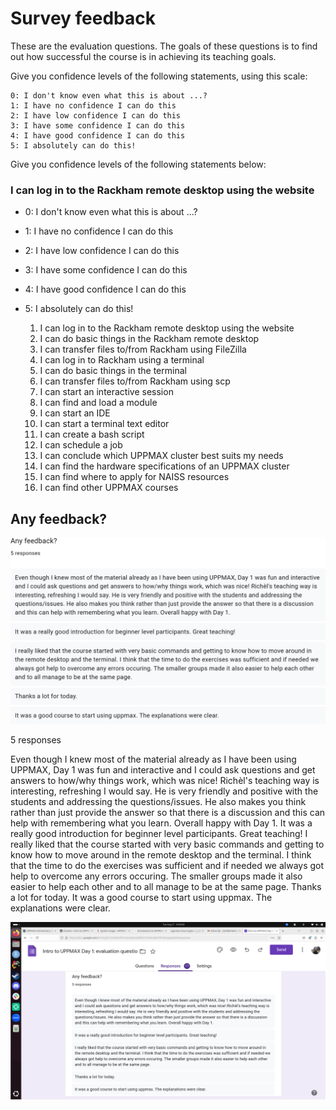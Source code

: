# Survey feedback

These are the evaluation questions. The goals of these questions is to find out how successful the course is in achieving its teaching goals.

Give you confidence levels of the following statements, using this scale:

    0: I don't know even what this is about ...?
    1: I have no confidence I can do this
    2: I have low confidence I can do this
    3: I have some confidence I can do this
    4: I have good confidence I can do this
    5: I absolutely can do this!

Give you confidence levels of the following statements below:

### I can log in to the Rackham remote desktop using the website

- 0: I don't know even what this is about ...?
- 1: I have no confidence I can do this
- 2: I have low confidence I can do this
- 3: I have some confidence I can do this
- 4: I have good confidence I can do this
- 5: I absolutely can do this!


    1. I can log in to the Rackham remote desktop using the website
    2. I can do basic things in the Rackham remote desktop
    3. I can transfer files to/from Rackham using FileZilla
    4. I can log in to Rackham using a terminal
    5. I can do basic things in the terminal
    6. I can transfer files to/from Rackham using scp
    7. I can start an interactive session
    8. I can find and load a module
    9. I can start an IDE
    10. I can start a terminal text editor
    11. I can create a bash script
    12. I can schedule a job
    13. I can conclude which UPPMAX cluster best suits my needs
    14. I can find the hardware specifications of an UPPMAX cluster
    15. I can find where to apply for NAISS resources
    16. I can find other UPPMAX courses


## Any feedback?

![](survey_feedback.png)

5 responses

Even though I knew most of the material already as I have been using UPPMAX, Day 1 was fun and interactive and I could ask questions and get answers to how/why things work, which was nice! Richèl's teaching way is interesting, refreshing I would say. He is very friendly and positive with the students and addressing the questions/issues. He also makes you think rather than just provide the answer so that there is a discussion and this can help with remembering what you learn. Overall happy with Day 1.
It was a really good introduction for beginner level participants. Great teaching!
I really liked that the course started with very basic commands and getting to know how to move around in the remote desktop and the terminal. I think that the time to do the exercises was sufficient and if needed we always got help to overcome any errors occuring. The smaller groups made it also easier to help each other and to all manage to be at the same page.
Thanks a lot for today.
It was a good course to start using uppmax. The explanations were clear.


![](screenshot_survey_feedback.png)
